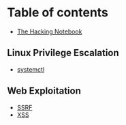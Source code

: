 # Table of contents

* [The Hacking Notebook](README.md)

## Linux Privilege Escalation

* [systemctl](linux-privilege-escalation/systemctl.md)

## Web Exploitation

* [SSRF](web-exploitation/ssrf.md)
* [XSS](web-exploitation/xss.md)
